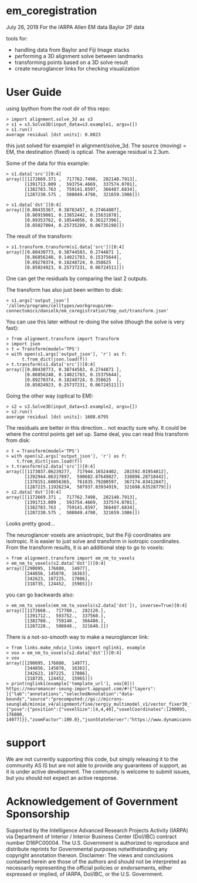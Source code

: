 # em_coregistration

July 26, 2019
For the IARPA Allen EM data Baylor 2P data

tools for:
- handling data from Baylor and Fiji Image stacks
- performing a 3D alignment solve between landmarks
- transforming points based on a 3D solve result
- create neuroglancer links for checking visualization

# User Guide
using Ipython from the root dir of this repo:

```
> import alignment.solve_3d as s3
> s1 = s3.Solve3D(input_data=s3.example1, args=[])
> s1.run()
average residual [dst units]: 0.0023
```
this just solved for example1 in alignment/solve_3d. The source (moving) = EM, the destination (fixed) is optical. The average residual is 2.3um.

Some of the data for this example:
```
> s1.data['src'][0:4]                                                                                                         array([[1172669.371 ,  717762.7498,  282148.7913],
       [1391713.009 ,  593754.4669,  337574.0701],
       [1382783.763 ,  759141.8597,  366487.6834],
       [1287230.575 ,  508049.4798,  321659.1986]])

> s1.data['dst'][0:4]                                                                                                         array([[0.80435367, 0.38783457, 0.27464807],
       [0.86919081, 0.13852442, 0.15631878],
       [0.89353762, 0.18544056, 0.36127396],
       [0.85027004, 0.25735289, 0.06735198]])
```

The result of the transform:
```
> s1.transform.transform(s1.data['src'])[0:4]                                                                                 array([[0.80430773, 0.38744583, 0.2744871 ],
       [0.86856248, 0.14021783, 0.15375644],
       [0.89270374, 0.18248724, 0.358625  ],
       [0.85024923, 0.25737231, 0.06724511]])
```

One can get the residuals by comparing the last 2 outputs.

The transform has also just been written to disk:
```
> s1.args['output_json']
'/allen/programs/celltypes/workgroups/em-connectomics/danielk/em_coregistration/tmp_out/transform.json'
```

You can use this later without re-doing the solve (though the solve is very fast):
```
> from alignment.transform import Transform
> import json
> t = Transform(model='TPS')
> with open(s1.args['output_json'], 'r') as f:
      t.from_dict(json.load(f))
> t.transform(s1.data['src'])[0:4]
array([[0.80430773, 0.38744583, 0.2744871 ],
       [0.86856248, 0.14021783, 0.15375644],
       [0.89270374, 0.18248724, 0.358625  ],
       [0.85024923, 0.25737231, 0.06724511]])
```

Going the other way (optical to EM):
```
> s2 = s3.Solve3D(input_data=s3.example2, args=[])
> s2.run()
average residual [dst units]: 1608.6795
```
The residuals are better in this direction... not exactly sure why. It could be where the control points get set up. Same deal, you can read this transform from disk:
```
> t = Transform(model='TPS')
> with open(s2.args['output_json'], 'r') as f: 
    t.from_dict(json.load(f))
> t.transform(s2.data['src'])[0:4]
array([[1173037.06239277,  717944.16524402,  281592.01954812],
       [1392944.86317897,  590682.87649827,  338896.28718442],
       [1378151.60056365,  761835.79200597,  367174.83412847],
       [1287215.11926234,  507937.83934919,  321698.63528779]])
> s2.data['dst'][0:4]
array([[1172669.371 ,  717762.7498,  282148.7913],
       [1391713.009 ,  593754.4669,  337574.0701],
       [1382783.763 ,  759141.8597,  366487.6834],
       [1287230.575 ,  508049.4798,  321659.1986]])
```
Looks pretty good...

The neuroglancer voxels are anisotropic, but the Fiji coordinates are isotropic. It is easier to just solve and transform in isotropic coordinates. From the transform results, it is an additional step to go to voxels:

```
> from alignment.transform import em_nm_to_voxels
> em_nm_to_voxels(s2.data['dst'])[0:4]
array([[290095, 176880,  14977],
       [344856, 145878,  16363],
       [342623, 187225,  17086],
       [318735, 124452,  15965]])
```

you can go backwards also:
```
> em_nm_to_voxels(em_nm_to_voxels(s2.data['dst']), inverse=True)[0:4]
array([[1172668.,  717760.,  282120.],
       [1391712.,  593752.,  337560.],
       [1382780.,  759140.,  366480.],
       [1287228.,  508048.,  321640.]])
```

There is a not-so-smooth way to make a neuroglancer link:
```
> from links.make_ndviz_links import nglink1, example
> vox = em_nm_to_voxels(s2.data['dst'])[0:4]
> vox
array([[290095, 176880,  14977],
       [344856, 145878,  16363],
       [342623, 187225,  17086],
       [318735, 124452,  15965]])
> print(nglink1(example['template_url'], vox[0]))
https://neuromancer-seung-import.appspot.com/#!{"layers":[{"tab":"annotations","selectedAnnotation":"data-bounds","source":"precomputed://gs://microns-seunglab/minnie_v4/alignment/fine/sergiy_multimodel_v1/vector_fixer30_faster_v01/image_stitch_multi_block_v1","type":"image","name":"Minnie65"}],"navigation":{"pose":{"position":{"voxelSize":[4,4,40],"voxelCoordinates":[290095, 176880, 14977]}},"zoomFactor":100.0},"jsonStateServer":"https://www.dynamicannotationframework.com/nglstate/post","layout":"4panel"}
```
# support

We are not currently supporting this code, but simply releasing it to the community AS IS but are not able to provide any guarantees of support, as it is under active development. The community is welcome to submit issues, but you should not expect an active response.

# Acknowledgement of Government Sponsorship

Supported by the Intelligence Advanced Research Projects Activity (IARPA) via Department of Interior / Interior Business Center (DoI/IBC) contract number D16PC00004. The U.S. Government is authorized to reproduce and distribute reprints for Governmental purposes notwithstanding any copyright annotation thereon. Disclaimer: The views and conclusions contained herein are those of the authors and should not be interpreted as necessarily representing the official policies or endorsements, either expressed or implied, of IARPA, DoI/IBC, or the U.S. Government.



